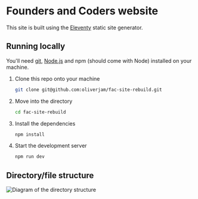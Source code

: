 # Founders and Coders website

This site is built using the [Eleventy](https://www.11ty.dev) static site generator.

## Running locally

You'll need [git](https://git-scm.com/), [Node.js](https://nodejs.org) and npm (should come with Node) installed on your machine.

1. Clone this repo onto your machine
   ```sh
   git clone git@github.com:oliverjam/fac-site-rebuild.git
   ```
1. Move into the directory
   ```sh
   cd fac-site-rebuild
   ```
1. Install the dependencies
   ```sh
   npm install
   ```
1. Start the development server
   ```sh
   npm run dev
   ```

## Directory/file structure

![Diagram of the directory structure](https://user-images.githubusercontent.com/9408641/72808621-db733700-3c51-11ea-92a3-7ed1fb37cde7.png)
